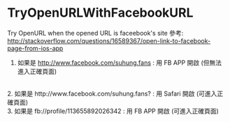 # TryOpenURLWithFacebookURL
Try OpenURL when the opened URL is faceebook's site
參考: http://stackoverflow.com/questions/16589367/open-link-to-facebook-page-from-ios-app 
</br>
1. 如果是 http://www.facebook.com/suhung.fans  : 用 FB APP 開啟 (但無法進入正確頁面)
</br>
2. 如果是 http://www.facebook.com/suhung.fans? : 用 Safari 開啟 (可進入正確頁面)
</br>
3. 如果是 fb://profile/113655892026342         : 用 FB APP 開啟 (可進入正確頁面)
</br>
